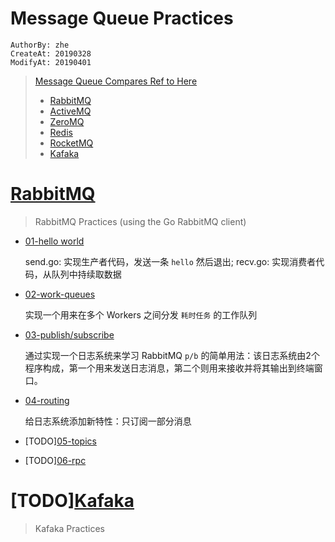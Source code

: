 Message Queue Practices
========================
`AuthorBy: zhe`     
`CreateAt: 20190328`        
`ModifyAt: 20190401`  

<!-- 摘要 -->

> [Message Queue Compares Ref to Here][#1]
> 
> - [RabbitMQ](https://www.rabbitmq.com/)
> - [ActiveMQ](http://activemq.apache.org/)
> - [ZeroMQ](http://zeromq.org/)
> - [Redis](https://redis.io/)
> - [RocketMQ](https://rocketmq.apache.org/)
> - [Kafaka](https://kafka.apache.org/)

<!--more-->

# [RabbitMQ](./rabbitmq)

> RabbitMQ Practices (using the Go RabbitMQ client)

- [01-hello world](rabbitmq/golang-intro/01-hello-world)
    
    send.go: 实现生产者代码，发送一条 `hello` 然后退出; recv.go: 实现消费者代码，从队列中持续取数据

- [02-work-queues](rabbitmq/golang-intro/02-work-queues)

    实现一个用来在多个 Workers 之间分发 `耗时任务` 的工作队列
    
- [03-publish/subscribe](rabbitmq/golang-intro/03-publish-subscribe)

    通过实现一个日志系统来学习 RabbitMQ ` p/b ` 的简单用法：该日志系统由2个程序构成，第一个用来发送日志消息，第二个则用来接收并将其输出到终端窗口。

- [04-routing](rabbitmq/golang-intro/04-routing)

    给日志系统添加新特性：只订阅一部分消息

- [TODO][05-topics](rabbitmq/golang-intro/05-topics)

- [TODO][06-rpc](rabbitmq/golang-intro/06-rpc)

# [TODO][Kafaka](./kafaka)

> Kafaka Practices

[#1]:https://zhezh09.github.io/post/tech/mq/20190327-message-queue-compare/